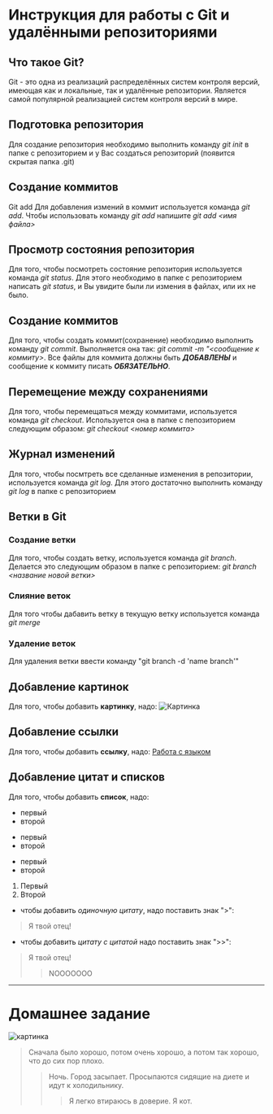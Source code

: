 # Инструкция для работы с Git и удалёнными репозиториями

## Что такое Git?
Git - это одна из реализаций распределённых систем контроля версий, имеющая как и локальные, так и удалённые репозитории. Является самой популярной реализацией систем контроля версий в мире.

## Подготовка репозитория
Для создание репозитория необходимо выполнить команду *git init*  в папке с репозиторием и у Вас создаться репозиторий (появится скрытая папка .git)

## Создание коммитов

Git add
Для добавления измений в коммит используется команда *git add*. Чтобы использовать команду *git add* напишите *git add <имя файла>*

## Просмотр состояния репозитория
Для того, чтобы посмотреть состояние репозитория используется команда *git status*. Для этого необходимо в папке с репозиторием написать *git status*, и Вы увидите были ли измения в файлах, или их не было.

## Создание коммитов
Для того, чтобы создать коммит(сохранение) необходимо выполнить команду *git commit*. Выполняется она так: *git commit -m "<сообщение к коммиту>*. Все файлы для коммита должны быть ***ДОБАВЛЕНЫ*** и сообщение к коммиту писать ***ОБЯЗАТЕЛЬНО***.

## Перемещение между сохранениями
Для того, чтобы перемещаться между коммитами, используется команда *git checkout*. Используется она в папке с пепозиторием следующим образом: *git checkout <номер коммита>*

## Журнал изменений
Для того, чтобы посмтреть все сделанные изменения в репозитории, используется команда *git log*. Для этого достаточно выполнить команду *git log* в папке с репозиторием

## Ветки в Git

### Создание ветки

Для того, чтобы создать ветку, используется команда *git branch*. Делается это следующим образом в папке с репозиторием: *git branch <название новой ветки>*

### Слияние веток

Для того чтобы дабавить ветку в текущую ветку используется команда *git merge <name branch>*

### Удаление веток
Для удаления ветки ввести команду "git branch -d 'name branch'"

## Добавление картинок
Для того, чтобы добавить **картинку**, надо:
![Картинка](https://srisovki.com/wp-content/uploads/2018/12/3r3t-1024x768.jpg)

## Добавление ссылки
Для того, чтобы добавить **ссылку**, надо:
[Работа с языком](https://lifehacker.ru/chto-takoe-markdown/)

## Добавление цитат и списков
Для того, чтобы добавить **список**, надо:
* первый
* второй

- первый
- второй

+ первый
+ второй

1. Первый
2. Второй

* чтобы добавить *одиночную цитату*, надо поставить знак ">":
>Я твой отец!

* чтобы добавить *цитату с цитатой* надо поставить знак ">>":
>Я твой отец!
>>NOOOOOOO
---

# Домашнее задание

![картинка](https://srisovki.one/wp-content/uploads/2021/10/5-1-730x973.png)

>Сначала было хорошо, потом очень хорошо, а потом так хорошо, что до сих пор плохо.
>>Ночь. Город засыпает. Просыпаются сидящие на диете и идут к холодильнику.
>>>Я легко втираюсь в доверие. Я кот.